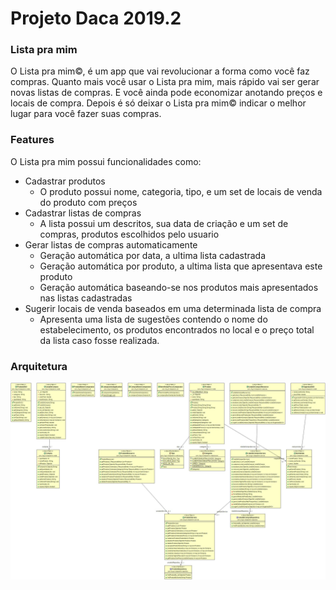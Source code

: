 # Projeto Daca 2019.2
### Lista pra mim 

O Lista pra mim©, é um app que vai revolucionar a forma como você faz compras. Quanto mais você usar o Lista pra mim, mais rápido vai ser gerar novas listas de compras. E você ainda pode economizar anotando preços e locais de compra. Depois é só deixar o Lista pra mim© indicar o melhor lugar para você fazer suas compras.

### Features

O Lista pra mim possui funcionalidades como:
- Cadastrar produtos 
    - O produto possui nome, categoria, tipo, e um set de locais de venda do produto com preços
- Cadastrar listas de compras
    - A lista possui um descritos, sua data de criação e um set de compras, produtos escolhidos pelo usuario
- Gerar listas de compras automaticamente
    - Geração automática por data, a ultima lista cadastrada
    - Geração automática por produto, a ultima lista que apresentava este produto
    - Geração automática baseando-se nos produtos mais apresentados nas listas cadastradas
- Sugerir locais de venda baseados em uma determinada lista de compra
    - Apresenta uma lista de sugestões contendo o nome do estabelecimento, os produtos encontrados no local e o preço total da lista caso fosse realizada.

### Arquitetura

![](https://raw.githubusercontent.com/tsleolima/daca-project/master/assets/ListaPraMim-Diagram.jpg)